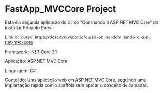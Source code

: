 # FastApp_MVCCore Project
Esta é a segunda aplicação do curso "Dominando o ASP.NET MVC Core" do instrutor Eduardo Pires.

Link do curso: https://desenvolvedor.io/curso-online-dominando-o-asp-net-mvc-core

Framework: .NET Core 3.1

Aplicação: ASP.NET MVC Core

Linguagem: C#

Conteúdo: Uma aplicação web em ASP.NET MVC Core, seguindo uma implantação rápida com o scaffold sem aplicar o conceito de camadas.
